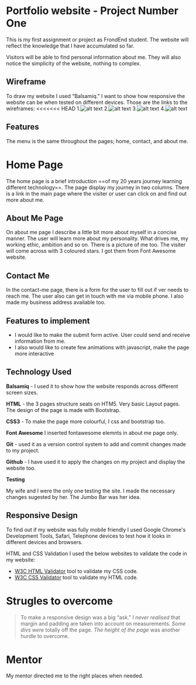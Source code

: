 # Portfolio website - **Project Number One**

This is my first assignment or project as FrondEnd student. The website will reflect the knowledge that I have accumulated  so far. 

Visitors will be able to find personal information about me. They will also notice the simplicity of the website, nothing to complex. 

## Wireframe
To draw my website I used “Balsamiq.” I want to show how responsive the website can be when tested on different devices. Those are the  links to the wireframes:
<<<<<<< HEAD
1.![alt text](../static/wireframes/desktopaboutpage.png)
2.![alt text](../static/wireframes/desktopcontactpage.png)
3.![alt text](../static/wireframes/desktoppage.png)
4.![alt text](../static/wireframes/mobilehomepage.png)


## Features
The menu is the same throughout the pages; home, contact, and about me. 

# Home Page
The home page is a brief introduction ==of my 20 years journey learning different technology==. The page display my journey in two columns. There is a link in the main page where the visiter or user can click on and find out more about me.

## About Me Page
On about me page I describe a little bit more about myself in a concise manner.
The user will learn more about my personality. What drives me, my working ethic, ambition and so on. There is a picture of me too. 
The visiter will come across with 3 coloured stars. I got them from Font Awesome website.

## Contact Me
In the contact-me page, there is a form for the user to fill out if ver needs to reach me. The user also can get in touch with me via mobile phone. I also made my business address available too.

## Features to implement 
- I would like to make the submit form active. User could send and receive information from me.
- I also would like to create few animations with javascript, make the page more interactive

## Technology Used
**Balsamiq** - I used it to show how the website responds across different screen sizes. 

**HTML** - the 3 pages structure seats on HTM5. Very basic Layout pages. The design of the page is made with Bootstrap.

**CSS3** - To make the page more colourful, I css and bootstrap too.  

**Font Awesome** 
I inserted fontawesome elemnts in about me page only.

**Git** - used it as a version control system to add and commit changes made to my project.

**Github** -  I have used it to apply the changes on my project and display the website too.

**Testing**

My wife and I were the only one testing the site. I made the necessary changes sugested by her. The Jumbo Bar was her idea.

## Responsive Design 
To find out if my website was fully mobile friendly I used Google Chrome's Development Tools, Safari, Telephone devices to test how it looks in different 
devices and browsers. 

HTML and CSS Validation 
I used the below websites to validate the code in my website:

- [W3C HTML Validator](https://validator.w3.org/#validate_by_input) tool to validate my CSS code.
- [W3C CSS Validator](https://jigsaw.w3.org/css-validator/#validate_by_input) tool to validate my HTML code.


# Strugles to overcome

> To make a responsive design was a big “ask.” 
*I never realised* that margin and padding are taken into account on measurements. 
*Some divs were* totally off the page. 
*The height of the page* was another hurdle to overcome. 


# Mentor
My mentor directed me to the right places when needed. 
